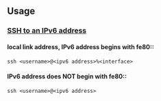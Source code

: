 ## Usage
### [SSH to an IPv6 address](https://techoverflow.net/2018/06/09/how-to-ssh-to-an-ipv6-address/)
#### local link address, IPv6 address begins with fe80::
```
ssh <username>@<ipv6 address>%<interface>
```

#### IPv6 address does NOT begin with fe80::
```
ssh <username>@<ipv6 address>
```
